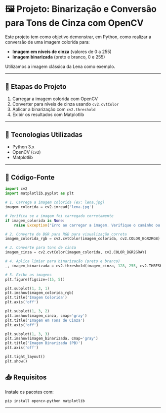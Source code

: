 # 🖼️ Projeto: Binarização e Conversão para Tons de Cinza com OpenCV

Este projeto tem como objetivo demonstrar, em Python, como realizar a conversão de uma imagem colorida para:
- **Imagem em níveis de cinza** (valores de 0 a 255)
- **Imagem binarizada** (preto e branco, 0 e 255)

Utilizamos a imagem clássica da Lena como exemplo.

---

## 📌 Etapas do Projeto

1. Carregar a imagem colorida com OpenCV
2. Converter para níveis de cinza usando `cv2.cvtColor`
3. Aplicar a binarização com `cv2.threshold`
4. Exibir os resultados com Matplotlib

---

## 🧪 Tecnologias Utilizadas

- Python 3.x
- OpenCV (`cv2`)
- Matplotlib

---

## 🧱 Código-Fonte

```python
import cv2
import matplotlib.pyplot as plt

# 1. Carrega a imagem colorida (ex: lena.jpg)
imagem_colorida = cv2.imread('lena.jpg')

# Verifica se a imagem foi carregada corretamente
if imagem_colorida is None:
    raise Exception("Erro ao carregar a imagem. Verifique o caminho ou nome.")

# 2. Converte de BGR para RGB para visualização correta
imagem_colorida_rgb = cv2.cvtColor(imagem_colorida, cv2.COLOR_BGR2RGB)

# 3. Converte para tons de cinza
imagem_cinza = cv2.cvtColor(imagem_colorida, cv2.COLOR_BGR2GRAY)

# 4. Aplica limiar para binarização (preto e branco)
_, imagem_binarizada = cv2.threshold(imagem_cinza, 128, 255, cv2.THRESH_BINARY)

# 5. Exibe as imagens
plt.figure(figsize=(15, 5))

plt.subplot(1, 3, 1)
plt.imshow(imagem_colorida_rgb)
plt.title('Imagem Colorida')
plt.axis('off')

plt.subplot(1, 3, 2)
plt.imshow(imagem_cinza, cmap='gray')
plt.title('Imagem em Tons de Cinza')
plt.axis('off')

plt.subplot(1, 3, 3)
plt.imshow(imagem_binarizada, cmap='gray')
plt.title('Imagem Binarizada (PB)')
plt.axis('off')

plt.tight_layout()
plt.show()
```


## 📥 Requisitos

Instale os pacotes com:

```bash
pip install opencv-python matplotlib
```

---
